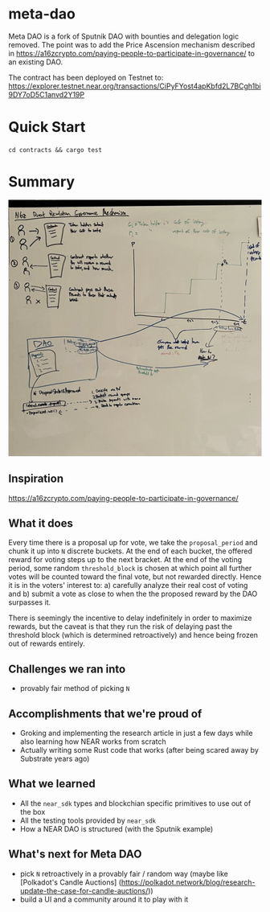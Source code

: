 # meta-dao

Meta DAO is a fork of Sputnik DAO with bounties and delegation logic removed. The point was to add the Price Ascension mechanism described in https://a16zcrypto.com/paying-people-to-participate-in-governance/ to an existing DAO.

The contract has been deployed on Testnet to: https://explorer.testnet.near.org/transactions/CiPyFYost4apKbfd2L7BCgh1bi9DY7oD5C1anvd2Y19P

# Quick Start

`cd contracts && cargo test`

# Summary

![alt text](./diagram.jpeg?raw=true)

## Inspiration

https://a16zcrypto.com/paying-people-to-participate-in-governance/

## What it does

Every time there is a proposal up for vote, we take the `proposal_period` and chunk it up into `N` discrete buckets. At the end of each bucket, the offered reward for voting steps up to the next bracket. At the end of the voting period, some random `threshold_block` is chosen at which point all further votes will be counted toward the final vote, but not rewarded directly. Hence it is in the voters' interest to: a) carefully analyze their real cost of voting and b) submit a vote as close to when the the proposed reward by the DAO surpasses it.

There is seemingly the incentive to delay indefinitely in order to maximize rewards, but the caveat is that they run the risk of delaying past the threshold block (which is determined retroactively) and hence being frozen out of rewards entirely.

## Challenges we ran into

- provably fair method of picking `N`

## Accomplishments that we're proud of

- Groking and implementing the research article in just a few days while also learning how NEAR works from scratch
- Actually writing some Rust code that works (after being scared away by Substrate years ago)

## What we learned

- All the `near_sdk` types and blockchian specific primitives to use out of the box
- All the testing tools provided by `near_sdk`
- How a NEAR DAO is structured (with the Sputnik example)

## What's next for Meta DAO

- pick `N` retroactively in a provably fair / random way (maybe like [Polkadot's Candle Auctions] (https://polkadot.network/blog/research-update-the-case-for-candle-auctions/))
- build a UI and a community around it to play with it

